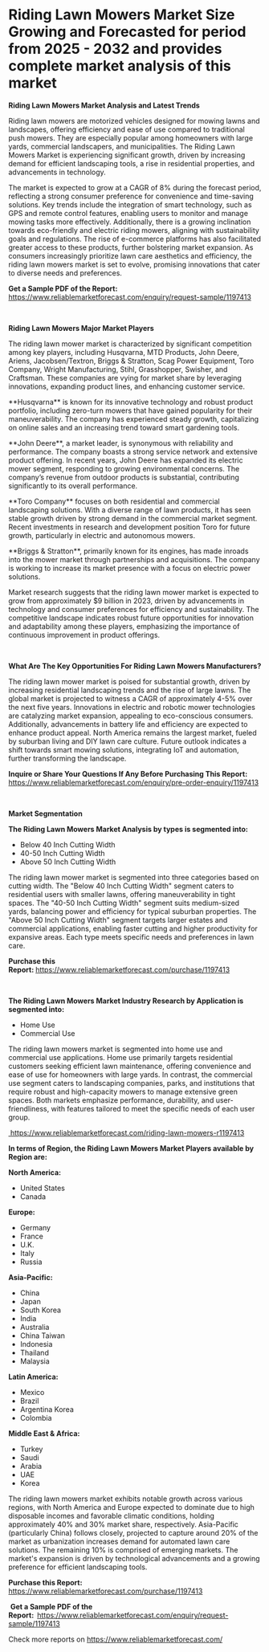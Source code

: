 <p><h1>Riding Lawn Mowers Market Size Growing and Forecasted for period from 2025 - 2032 and provides complete market analysis of this market</h1></p><p><strong>Riding Lawn Mowers Market Analysis and Latest Trends</strong></p>
<p><p>Riding lawn mowers are motorized vehicles designed for mowing lawns and landscapes, offering efficiency and ease of use compared to traditional push mowers. They are especially popular among homeowners with large yards, commercial landscapers, and municipalities. The Riding Lawn Mowers Market is experiencing significant growth, driven by increasing demand for efficient landscaping tools, a rise in residential properties, and advancements in technology. </p><p>The market is expected to grow at a CAGR of 8% during the forecast period, reflecting a strong consumer preference for convenience and time-saving solutions. Key trends include the integration of smart technology, such as GPS and remote control features, enabling users to monitor and manage mowing tasks more effectively. Additionally, there is a growing inclination towards eco-friendly and electric riding mowers, aligning with sustainability goals and regulations. The rise of e-commerce platforms has also facilitated greater access to these products, further bolstering market expansion. As consumers increasingly prioritize lawn care aesthetics and efficiency, the riding lawn mowers market is set to evolve, promising innovations that cater to diverse needs and preferences.</p></p>
<p><strong>Get a Sample PDF of the Report:&nbsp;</strong> <a href="https://www.reliablemarketforecast.com/enquiry/request-sample/1197413?utm_campaign=3006&utm_medium=2&utm_source=Github&utm_content=ia&utm_term=10042025&utm_id=riding-lawn-mowers">https://www.reliablemarketforecast.com/enquiry/request-sample/1197413</a></p>
<p>&nbsp;</p>
<p><strong>Riding Lawn Mowers Major Market Players</strong></p>
<p><p>The riding lawn mower market is characterized by significant competition among key players, including Husqvarna, MTD Products, John Deere, Ariens, Jacobsen/Textron, Briggs & Stratton, Scag Power Equipment, Toro Company, Wright Manufacturing, Stihl, Grasshopper, Swisher, and Craftsman. These companies are vying for market share by leveraging innovations, expanding product lines, and enhancing customer service.</p><p>**Husqvarna** is known for its innovative technology and robust product portfolio, including zero-turn mowers that have gained popularity for their maneuverability. The company has experienced steady growth, capitalizing on online sales and an increasing trend toward smart gardening tools.</p><p>**John Deere**, a market leader, is synonymous with reliability and performance. The company boasts a strong service network and extensive product offering. In recent years, John Deere has expanded its electric mower segment, responding to growing environmental concerns. The company’s revenue from outdoor products is substantial, contributing significantly to its overall performance.</p><p>**Toro Company** focuses on both residential and commercial landscaping solutions. With a diverse range of lawn products, it has seen stable growth driven by strong demand in the commercial market segment. Recent investments in research and development position Toro for future growth, particularly in electric and autonomous mowers.</p><p>**Briggs & Stratton**, primarily known for its engines, has made inroads into the mower market through partnerships and acquisitions. The company is working to increase its market presence with a focus on electric power solutions.</p><p>Market research suggests that the riding lawn mower market is expected to grow from approximately $9 billion in 2023, driven by advancements in technology and consumer preferences for efficiency and sustainability. The competitive landscape indicates robust future opportunities for innovation and adaptability among these players, emphasizing the importance of continuous improvement in product offerings.</p></p>
<p>&nbsp;</p>
<p><strong>What Are The Key Opportunities For Riding Lawn Mowers Manufacturers?</strong></p>
<p><p>The riding lawn mower market is poised for substantial growth, driven by increasing residential landscaping trends and the rise of large lawns. The global market is projected to witness a CAGR of approximately 4-5% over the next five years. Innovations in electric and robotic mower technologies are catalyzing market expansion, appealing to eco-conscious consumers. Additionally, advancements in battery life and efficiency are expected to enhance product appeal. North America remains the largest market, fueled by suburban living and DIY lawn care culture. Future outlook indicates a shift towards smart mowing solutions, integrating IoT and automation, further transforming the landscape.</p></p>
<p><strong>Inquire or Share Your Questions If Any Before Purchasing This Report:</strong> <a href="https://www.reliablemarketforecast.com/enquiry/pre-order-enquiry/1197413?utm_campaign=3006&utm_medium=2&utm_source=Github&utm_content=ia&utm_term=10042025&utm_id=riding-lawn-mowers">https://www.reliablemarketforecast.com/enquiry/pre-order-enquiry/1197413</a></p>
<p>&nbsp;</p>
<p><strong>Market Segmentation</strong></p>
<p><strong>The Riding Lawn Mowers Market Analysis by types is segmented into:</strong></p>
<p><ul><li>Below 40 Inch Cutting Width</li><li>40-50 Inch Cutting Width</li><li>Above 50 Inch Cutting Width</li></ul></p>
<p><p>The riding lawn mower market is segmented into three categories based on cutting width. The "Below 40 Inch Cutting Width" segment caters to residential users with smaller lawns, offering maneuverability in tight spaces. The "40-50 Inch Cutting Width" segment suits medium-sized yards, balancing power and efficiency for typical suburban properties. The "Above 50 Inch Cutting Width" segment targets larger estates and commercial applications, enabling faster cutting and higher productivity for expansive areas. Each type meets specific needs and preferences in lawn care.</p></p>
<p><strong>Purchase this Report:&nbsp;</strong><a href="https://www.reliablemarketforecast.com/purchase/1197413?utm_campaign=3006&utm_medium=2&utm_source=Github&utm_content=ia&utm_term=10042025&utm_id=riding-lawn-mowers">https://www.reliablemarketforecast.com/purchase/1197413</a></p>
<p>&nbsp;</p>
<p><strong>The Riding Lawn Mowers Market Industry Research by Application is segmented into:</strong></p>
<p><ul><li>Home Use</li><li>Commercial Use</li></ul></p>
<p><p>The riding lawn mowers market is segmented into home use and commercial use applications. Home use primarily targets residential customers seeking efficient lawn maintenance, offering convenience and ease of use for homeowners with large yards. In contrast, the commercial use segment caters to landscaping companies, parks, and institutions that require robust and high-capacity mowers to manage extensive green spaces. Both markets emphasize performance, durability, and user-friendliness, with features tailored to meet the specific needs of each user group.</p></p>
<p><a href="https://www.reliablemarketforecast.com/riding-lawn-mowers-r1197413?utm_campaign=3006&utm_medium=2&utm_source=Github&utm_content=ia&utm_term=10042025&utm_id=riding-lawn-mowers">&nbsp;https://www.reliablemarketforecast.com/riding-lawn-mowers-r1197413</a></p>
<p><strong>In terms of Region, the Riding Lawn Mowers Market Players available by Region are:</strong></p>
<p>
    <p> <strong> North America: </strong>
        <ul>
            <li>United States</li>
            <li>Canada</li>
        </ul>
        </p> 
    <p> <strong> Europe: </strong>
        <ul>
            <li>Germany</li>
            <li>France</li>
            <li>U.K.</li>
            <li>Italy</li>
            <li>Russia</li>
        </ul>
        </p> 
    <p> <strong> Asia-Pacific: </strong>
        <ul>
            <li>China</li>
            <li>Japan</li>
            <li>South Korea</li>
            <li>India</li>
            <li>Australia</li>
            <li>China Taiwan</li>
            <li>Indonesia</li>
            <li>Thailand</li>
            <li>Malaysia</li>
        </ul>
        </p> 
    <p> <strong> Latin America: </strong>
        <ul>
            <li>Mexico</li>
            <li>Brazil</li>
            <li>Argentina Korea</li>
            <li>Colombia</li>
        </ul>
        </p> 
    <p> <strong> Middle East & Africa: </strong>
        <ul>
            <li>Turkey</li>
            <li>Saudi</li>
            <li>Arabia</li>
            <li>UAE</li>
            <li>Korea</li>
        </ul>
    </p>
    </p>
<p><p>The riding lawn mowers market exhibits notable growth across various regions, with North America and Europe expected to dominate due to high disposable incomes and favorable climatic conditions, holding approximately 40% and 30% market share, respectively. Asia-Pacific (particularly China) follows closely, projected to capture around 20% of the market as urbanization increases demand for automated lawn care solutions. The remaining 10% is comprised of emerging markets. The market's expansion is driven by technological advancements and a growing preference for efficient landscaping tools.</p></p>
<p><strong>Purchase this Report: </strong><a href="https://www.reliablemarketforecast.com/purchase/1197413?utm_campaign=3006&utm_medium=2&utm_source=Github&utm_content=ia&utm_term=10042025&utm_id=riding-lawn-mowers">https://www.reliablemarketforecast.com/purchase/1197413</a></p>
<p>&nbsp;<strong>Get a Sample PDF of the Report:&nbsp;&nbsp;</strong><a href="https://www.reliablemarketforecast.com/enquiry/request-sample/1197413?utm_campaign=3006&utm_medium=2&utm_source=Github&utm_content=ia&utm_term=10042025&utm_id=riding-lawn-mowers">https://www.reliablemarketforecast.com/enquiry/request-sample/1197413</a></p>
<p><strong></strong></p>
<p>Check more reports on <a href="https://www.reliablemarketforecast.com/?utm_campaign=3006&utm_medium=2&utm_source=Github&utm_content=ia&utm_term=10042025&utm_id=riding-lawn-mowers">https://www.reliablemarketforecast.com/</a></p>